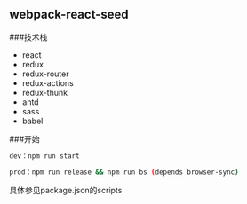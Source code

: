 ## webpack-react-seed

###技术栈

* react
* redux
* redux-router
* redux-actions
* redux-thunk
* antd
* sass
* babel

###开始
```bash
dev：npm run start

prod：npm run release && npm run bs (depends browser-sync)

```
具体参见package.json的scripts
